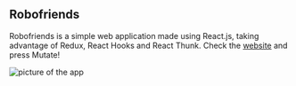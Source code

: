 ## Robofriends
Robofriends is a simple web application made using React.js, taking advantage of Redux, React Hooks and React Thunk. Check the <a href='https://jimvae.github.io/Robofriends/'>website</a> and press Mutate!

![picture of the app](https://i.imgur.com/iyW6qDR.png)

